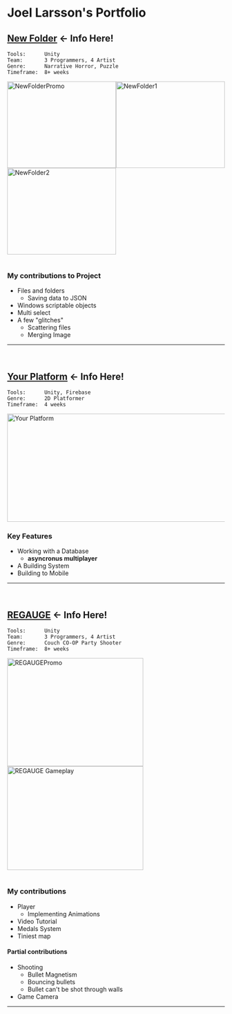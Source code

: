 # Joel Larsson's Portfolio

## [New Folder](New%20Folder) ← Info Here!
```
Tools:      Unity
Team:       3 Programmers, 4 Artist
Genre:      Narrative Horror, Puzzle
Timeframe:  8+ weeks
```

<table>
  <tr>
      <img width="252" height="200" alt="NewFolderPromo" src="https://github.com/user-attachments/assets/e82c16d4-e5d4-4f31-8f12-0284de3d3a09" /> 
      <img width="252" height="200" alt="NewFolder1" src="https://github.com/user-attachments/assets/3ddd8ec5-786c-45d1-a08e-f5b82e41b32f" />
      <img width="252" height="200" alt="NewFolder2" src="https://github.com/user-attachments/assets/fe74909b-9cbe-4377-a301-67b264f2a7b1" />
  </tr>
</table>

### My contributions to Project
- Files and folders
  - Saving data to JSON
- Windows scriptable objects
- Multi select
- A few "glitches"
  - Scattering files
  - Merging Image

---
<br/>



## [Your Platform](Your%20Platform) ← Info Here!
```
Tools:      Unity, Firebase
Genre:      2D Platformer
Timeframe:  4 weeks
```

<img width="733" height="250" alt="Your Platform" src="https://github.com/user-attachments/assets/ae8308db-b39c-4572-ac50-d0b386307ead" />

### Key Features
- Working with a Database
  - __asyncronus multiplayer__
- A Building System
- Building to Mobile
--- 
<br/>


## [REGAUGE](REGAUGE) ← Info Here!
```
Tools:      Unity
Team:       3 Programmers, 4 Artist
Genre:      Couch CO-OP Party Shooter
Timeframe:  8+ weeks
```
<table>
  <tr>
      <img width="315" height="250" alt="REGAUGEPromo" src="https://github.com/user-attachments/assets/ab932493-7450-47e5-9689-0b76d2d2174d" />
      <img width="315" height="240" alt="REGAUGE Gameplay" src="https://github.com/user-attachments/assets/dc8cdeb1-4bce-48c7-a76d-8692fece4be1" />

  </tr>
</table>

### My contributions 
- Player
  - Implementing Animations
- Video Tutorial
- Medals System
- Tiniest map

#### Partial contributions
- Shooting
   - Bullet Magnetism
   - Bouncing bullets
   - Bullet can't be shot through walls
- Game Camera

--- 

